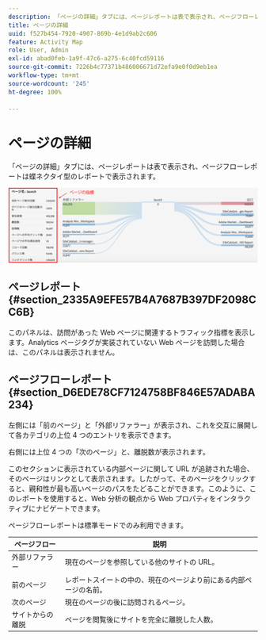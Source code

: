 ```yaml
---
description: 「ページの詳細」タブには、ページレポートは表で表示され、ページフローレポートは蝶ネクタイ型のレポートで表示されます。
title: ページの詳細
uuid: f527b454-7920-4907-869b-4e1d9ab2c606
feature: Activity Map
role: User, Admin
exl-id: abad0feb-1a9f-47c6-a275-6c40fcd59116
source-git-commit: 7226b4c77371b486006671d72efa9e0f0d9eb1ea
workflow-type: tm+mt
source-wordcount: '245'
ht-degree: 100%

---
```


# ページの詳細

「ページの詳細」タブには、ページレポートは表で表示され、ページフローレポートは蝶ネクタイ型のレポートで表示されます。

![](assets/page_flow.png)

## ページレポート {#section_2335A9EFE57B4A7687B397DF2098CC6B}

このパネルは、訪問があった Web ページに関連するトラフィック指標を表示します。Analytics ページタグが実装されていない Web ページを訪問した場合は、このパネルは表示されません。

## ページフローレポート {#section_D6EDE78CF7124758BF846E57ADABA234}

左側には「前のページ」と「外部リファラー」が表示され、これを交互に展開して各カテゴリの上位 4 つのエントリを表示できます。

右側には上位 4 つの「次のページ」と、離脱数が表示されます。

このセクションに表示されている内部ページに関して URL が追跡された場合、そのページはリンクとして表示されます。したがって、そのページをクリックすると、親和性が最も高いページのパスをたどることができます。このように、このレポートを使用すると、Web 分析の観点から Web プロパティをインタラクティブにナビゲートできます。

ページフローレポートは標準モードでのみ利用できます。

| **ページフロー** | **説明** |
|---|---|
| 外部リファラー | 現在のページを参照している他のサイトの URL。 |
| 前のページ | レポートスイートの中の、現在のページより前にある内部ページの名前。 |
| 次のページ | 現在のページの後に訪問されるページ。 |
| サイトからの離脱 | ページを閲覧後にサイトを完全に離脱した人数。 |
